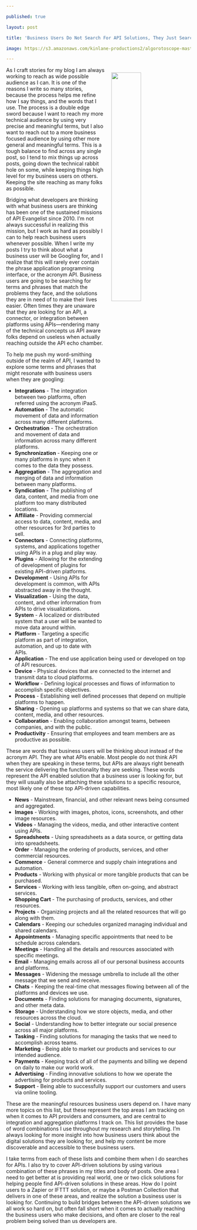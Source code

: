 ---
published: true
layout: post
title: 'Business Users Do Not Search For API Solutions, They Just Search For Solutions'
image: https://s3.amazonaws.com/kinlane-productions2/algorotoscope-master/aws-s3-stories-machine-road-copper-circuit.jpg
---
<p><img style="padding: 15px;" src="https://s3.amazonaws.com/kinlane-productions2/algorotoscope-master/aws-s3-stories-machine-road-copper-circuit.jpg" alt="" width="40%" align="right" /></p>
<p>As I craft stories for my blog I am always working to reach as wide  possible audience as I can. It is one of the reasons I write so many  stories, because the process helps me refine how I say things, and the  words that I use. The process is a double edge sword because I want to  reach my more technical audience by using very precise and meaningful  terms, but I also want to reach out to a more business focused audience  by using other more general and meaningful terms. This is a tough  balance to find across any single post, so I tend to mix things up  across posts, going down the technical rabbit hole on some, while  keeping things high level for my business users on others. Keeping the  site reaching as many folks as possible.</p>
<p>Bridging what developers are thinking with what business users are  thinking has been one of the sustained missions of API Evangelist since  2010. I&rsquo;m not always successful in realizing this mission, but I work as  hard as possibly I can to help reach business users whenever possible.  When I write my posts I try to think about what a business user will be  Googling for, and I realize that this will rarely ever contain the  phrase application programming interface, or the acronym API. Business  users are going to be searching for terms and phrases that match the  problems they face, and the solutions they are in need of to make their  lives easier. Often times they are unaware that they are looking for an  API, a connector, or integration between platforms using APIs&mdash;rendering  many of the technical concepts us API aware folks depend on useless when  actually reaching outside the API echo chamber.</p>
<p>To help me push my word-smithing outside of the realm of API, I  wanted to explore some terms and phrases that might resonate with  business users when they are googling:</p>
<ul>
<li><strong>Integrations</strong> - The integration between two platforms, often referred using the acronym iPaaS.</li>
<li><strong>Automation</strong> - The automatic movement of data and information across many different platforms.</li>
<li><strong>Orchestration</strong> - The orchestration and movement of data and information across many different platforms.</li>
<li><strong>Synchronization</strong> - Keeping one or many platforms in sync when it comes to the data they possess.</li>
<li><strong>Aggregation</strong> - The aggregation and merging of data and information between many platforms.</li>
<li><strong>Syndication</strong> - The publishing of data, content, and media from one platform too many distributed locations.</li>
<li><strong>Affiliate</strong> - Providing commercial access to data, content, media, and other resources for 3rd parties to sell.</li>
<li><strong>Connectors</strong> - Connecting platforms, systems, and applications together using APIs in a plug and play way.</li>
<li><strong>Plugins</strong> - Allowing for the extending of development of plugins for existing API-driven platforms.</li>
<li><strong>Development</strong> - Using APIs for development is common, with APIs abstracted away in the thought.</li>
<li><strong>Visualization</strong> - Using the data, content, and other information from APIs to drive visualizations.</li>
<li><strong>System</strong> - A localized or distributed system that a user will be wanted to move data around within.</li>
<li><strong>Platform</strong> - Targeting a specific platform as part of integration, automation, and up to date with APIs.</li>
<li><strong>Application</strong> - The end use application being used or developed on top of API resources.</li>
<li><strong>Device</strong> - Physical devices that are connected to the internet and transmit data to cloud platforms.</li>
<li><strong>Workflow</strong> - Defining logical processes and flows of information to accomplish specific objectives.</li>
<li><strong>Process</strong> - Establishing well defined processes that depend on multiple platforms to happen.</li>
<li><strong>Sharing</strong> - Opening up platforms and systems so that we can share data, content, media, and other resources.</li>
<li><strong>Collaboration</strong> - Enabling collaboration amongst teams, between companies, and with the public.</li>
<li><strong>Productivity</strong> - Ensuring that employees and team members are as productive as possible.</li>
</ul>
<p>These are words that business users will be thinking about instead of  the acronym API. They are what APIs enable. Most people do not think  API when they are speaking in these terms, but APIs are always right  beneath the service delivering the functionality they are seeking. These  words represent the API enabled solution that a business user is  looking for, but they will usually also be attaching these solutions to a  specific resource, most likely one of these top API-driven  capabilities.</p>
<ul>
<li><strong>News</strong> - Mainstream, financial, and other relevant news being consumed and aggregated.</li>
<li><strong>Images</strong> - Working with images, photos, icons, screenshots, and other image resources.</li>
<li><strong>Videos</strong> - Managing the videos, media, and other interactive content using APIs.</li>
<li><strong>Spreadsheets</strong> - Using spreadsheets as a data source, or getting data into spreadsheets.</li>
<li><strong>Order</strong> - Managing the ordering of products, services, and other commercial resources.</li>
<li><strong>Commerce</strong> - General commerce and supply chain integrations and automation.</li>
<li><strong>Products</strong> - Working with physical or more tangible products that can be purchased.</li>
<li><strong>Services</strong> - Working with less tangible, often on-going, and abstract services.</li>
<li><strong>Shopping Cart </strong>- The purchasing of products, services, and other resources.<span>&nbsp;</span></li>
<li><strong>Projects</strong> - Organizing projects and all the related resources that will go along with them.</li>
<li><strong>Calendars</strong> - Keeping our schedules organized managing individual and shared calendars.</li>
<li><strong>Appointments</strong> - Managing specific appointments that need to be schedule across calendars.</li>
<li><strong>Meetings</strong> - Handling all the details and resources associated with specific meetings.</li>
<li><strong>Email</strong> - Managing emails across all of our personal business accounts and platforms.</li>
<li><strong>Messages</strong> - Widening the message umbrella to include all the other message that we send and receive.</li>
<li><strong>Chats</strong> - Keeping the real-time chat messages flowing between all of the platforms and devices we use.</li>
<li><strong>Documents</strong> - Finding solutions for managing documents, signatures, and other meta data.</li>
<li><strong>Storage</strong> - Understanding how we store objects, media, and other resources across the cloud.</li>
<li><strong>Social</strong> - Understanding how to better integrate our social presence across all major platforms.</li>
<li><strong>Tasking</strong> - Finding solutions for managing the tasks that we need to accomplish across teams.</li>
<li><strong>Marketing</strong> - Being able to market our products and services to our intended audience.</li>
<li><strong>Payments</strong> - Keeping track of all of the payments and billing we depend on daily to make our world work.</li>
<li><strong>Advertising</strong> - Finding innovative solutions to how we operate the advertising for products and services.</li>
<li><strong>Support</strong> - Being able to successfully support our customers and users via online tooling.</li>
</ul>
<p>These are the meaningful resources business users depend on. I have  many more topics on this list, but these represent the top areas I am  tracking on when it comes to API providers and consumers, and are  central to integration and aggregation platforms I track on. This list  provides the base of word combinations I use throughout my research and  storytelling. I&rsquo;m always looking for more insight into how business  users think about the digital solutions they are looking for, and help  my content be more discoverable and accessible to these business users.<span>&nbsp;</span></p>
<p>I take terms from each of these lists and combine them when I do  searches for APIs. I also try to cover API-driven solutions by using  various combination of these phrases in my titles and body of posts. One  area I need to get better at is providing real world, one or two click  solutions for helping people find API-driven solutions in these areas.  How do I point users to a Zapier or IFTTT solution, or maybe a Postman  Collection that delivers in one of these areas, and realize the solution  a business user is looking for. Continuing to build bridges between the  API-driven solutions we all work so hard on, but often fall short when  it comes to actually reaching the business users who make decisions, and  often are closer to the real problem being solved than us developers  are.</p>
